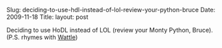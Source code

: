 Slug: deciding-to-use-hdl-instead-of-lol-review-your-python-bruce
Date: 2009-11-18
Title:
layout: post

Deciding to use HoDL instead of LOL (review your Monty Python, Bruce). (P.S. rhymes with [Wattle](http://www.anbg.gov.au/emblems/aust.emblem.html))

